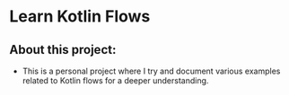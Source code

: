 # Learn Kotlin Flows


## About this project:

* This is a personal project where I try and document various examples related to Kotlin flows for a deeper understanding.